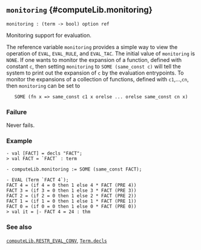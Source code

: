 ## `monitoring` {#computeLib.monitoring}


```
monitoring : (term -> bool) option ref
```



Monitoring support for evaluation.


The reference variable `monitoring` provides a simple way to view the
operation of `EVAL`, `EVAL_RULE`, and `EVAL_TAC`. The initial value of
`monitoring` is `NONE`. If one wants to monitor the expansion of a function,
defined with constant `c`, then setting `monitoring` to `SOME (same_const c)`
will tell the system to print out the expansion of `c` by the evaluation
entrypoints. To monitor the expansions of a collection of functions, defined
with `c1`,...,`cn`, then `monitoring` can be set to
    
       SOME (fn x => same_const c1 x orelse ... orelse same_const cn x)
    

### Failure

Never fails.

### Example

    
    - val [FACT] = decls "FACT";
    > val FACT = `FACT` : term
    
    - computeLib.monitoring := SOME (same_const FACT);
    
    - EVAL (Term `FACT 4`);
    FACT 4 = (if 4 = 0 then 1 else 4 * FACT (PRE 4))
    FACT 3 = (if 3 = 0 then 1 else 3 * FACT (PRE 3))
    FACT 2 = (if 2 = 0 then 1 else 2 * FACT (PRE 2))
    FACT 1 = (if 1 = 0 then 1 else 1 * FACT (PRE 1))
    FACT 0 = (if 0 = 0 then 1 else 0 * FACT (PRE 0))
    > val it = |- FACT 4 = 24 : thm
    

### See also

[`computeLib.RESTR_EVAL_CONV`](#computeLib.RESTR_EVAL_CONV), [`Term.decls`](#Term.decls)

